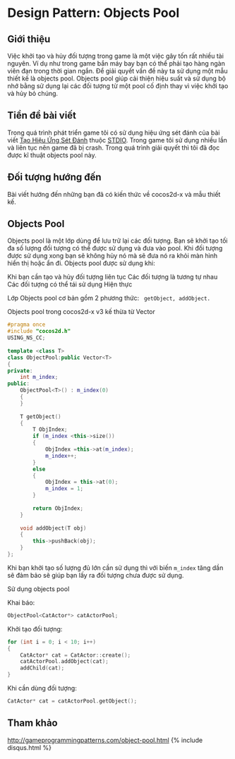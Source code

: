 # Design Pattern: Objects Pool

## Giới thiệu

Việc khởi tạo và hủy đối tượng trong game là một việc gây tốn rất nhiều tài nguyên. Ví dụ như trong game bắn máy bay bạn có thể phải tạo hàng ngàn viên đạn trong thời gian ngắn. Để giải quyết vấn đề này ta sử dụng một mẫu thiết kế là objects pool. Objects pool giúp cải thiện hiệu suất và sử dụng bộ nhớ bằng sử dụng lại các đối tượng từ một pool cố định thay vì việc khởi tạo và hủy bỏ chúng.

## Tiền đề bài viết

Trong quá trình phát triển game tôi có sử dụng hiệu ứng sét đánh của bài viết  [Tạo Hiệu Ứng Sét Đánh](https://www.stdio.vn/articles/read/85/tao-hieu-ung-set-danh-cocos2d-x-2xx) thuộc [STDIO](https://www.stdio.vn). Trong game tôi sử dụng nhiều lần và liên tục nên game đã bị crash. Trong quá trình giải quyết thì tôi đã đọc được kĩ thuật objects pool này.

## Đối tượng hướng đến

Bài viết hướng đến những bạn đã có kiến thức về cocos2d-x và mẫu thiết kế.

## Objects Pool

Objects pool là một lớp dùng để lưu trữ lại các đối tượng. Bạn sẽ khởi tạo tối đa số lượng đối tượng có thể được sử dụng và đưa vào pool. Khi đối tượng được sử dụng xong bạn sẽ không hủy nó mà sẽ đưa nó ra khỏi màn hình hiển thị hoặc ẩn đi. Objects pool được sử dụng khi:

Khi bạn cần tạo và hủy đối tượng liên tục
Các đối tượng là tương tự nhau
Các đối tượng có thể tái sử dụng
Hiện thực

Lớp Objects pool cơ bản gồm 2 phương thức: ``` getObject, addObject.```

Objects pool trong cocos2d-x v3 kế thừa từ Vector
```cpp
#pragma once
#include "cocos2d.h"
USING_NS_CC;
 
template <class T>
class ObjectPool:public Vector<T>
{
private:
	int m_index;
public:
	ObjectPool<T>() : m_index(0)
	{		
	}
 
	T getObject()
	{
		T ObjIndex;
		if (m_index <this->size())
		{
			ObjIndex =this->at(m_index);
			m_index++;
		}
		else
		{
			ObjIndex = this->at(0);
			m_index = 1;
		}
 
		return ObjIndex;
	}
 
	void addObject(T obj)
	{
		this->pushBack(obj);
	}
};
```
Khi bạn khởi tạo số lượng đủ lớn cần sử dụng thì với biến ```m_index``` tăng dần sẽ đảm bảo sẽ giúp bạn lấy ra đối tượng chưa được sử dụng.

Sử dụng objects pool

Khai báo:
```cpp  
ObjectPool<CatActor*> catActorPool;
```
Khởi tạo đối tượng:
```cpp
for (int i = 0; i < 10; i++)
{
	CatActor* cat = CatActor::create();
	catActorPool.addObject(cat);
	addChild(cat);		
}
```
Khi cần dùng đối tượng:
```cpp
CatActor* cat = catActorPool.getObject();
```
## Tham khảo

<http://gameprogrammingpatterns.com/object-pool.html>
{% include disqus.html %}
